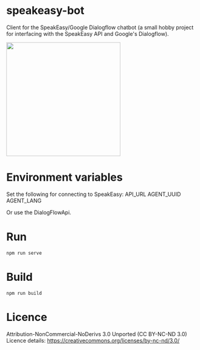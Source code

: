 # speakeasy-bot
Client for the SpeakEasy/Google Dialogflow chatbot (a small hobby project for interfacing with the SpeakEasy API and Google's Dialogflow).

<img src="https://i.imgur.com/G8Q9RKo.png" height="300">



# Environment variables
Set the following for connecting to SpeakEasy:
API_URL
AGENT_UUID
AGENT_LANG

Or use the DialogFlowApi.


# Run
`npm run serve`

# Build
`npm run build`

# Licence
Attribution-NonCommercial-NoDerivs 3.0 Unported (CC BY-NC-ND 3.0)
Licence details: https://creativecommons.org/licenses/by-nc-nd/3.0/
